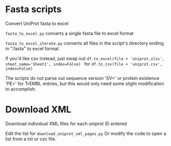 # Fasta scripts
Convert UniProt fasta to excel


`fasta_to_excel.py` converts a single fasta file to excel format

`fasta_to_excel_iterate.py` converts all files in the script's directory ending in ".fasta" to excel format

If you'd like csv instead, just swap out `df.to_excel(file + 'uniprot.xlsx', sheet_name='Sheet1', index=False)
` for `df.to_csv(file + 'uniprot.csv', index=False)`


The scripts do not parse out sequence version 'SV=' or protein existence 'PE=' for TrEMBL entries, but this would only need some slight modification to accomplish.


# Download XML
Download individual XML files for each uniprot ID entered

Edit the list for `download_uniprot_xml_pages.py`
Or modify the code to open a list from a txt or csv file.

